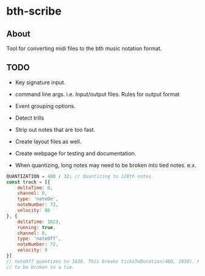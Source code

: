 # bth-scribe

About
-----
Tool for converting midi files to the bth music notation format.

TODO
----
- Key signature input.
- command line args. i.e. Input/output files. Rules for output format
- Event grouping options.
- Detect trills
- Strip out notes that are too fast.
- Create layout files as well.
- Create webpage for testing and documentation.

- When quantizing, long notes may need to be broken into tied notes. e.x.
```javascript
QUANTIZATION = 480 / 32; // Quantizing to 128th notes.
const track = [{
    deltaTime: 0,
    channel: 0,
    type: 'noteOn',
    noteNumber: 72,
    velocity: 80
}, {
    deltaTime: 1823,
    running: true,
    channel: 0,
    type: 'noteOff',
    noteNumber: 72,
    velocity: 0
}]
// noteOff quantizes to 1830. This breaks ticksToDuration(480, 1830). Note needs.
// to be broken to a tie.
```
